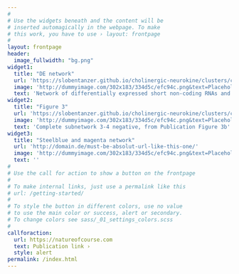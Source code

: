 ```yaml
---
#
# Use the widgets beneath and the content will be
# inserted automagically in the webpage. To make
# this work, you have to use › layout: frontpage
#
layout: frontpage
header:
  image_fullwidth: "bg.png"
widget1:
  title: "DE network"
  url: 'https://slobentanzer.github.io/cholinergic-neurokine/clusters/col_by_module/de_seed_mir/index.html'
  image: 'http://dummyimage.com/302x183/334d5c/efc94c.png&text=Placeholder'
  text: 'Network of differentially expressed short non-coding RNAs and genes in blood of stroke patients'
widget2:
  title: "Figure 3"
  url: 'https://slobentanzer.github.io/cholinergic-neurokine/clusters/col_by_module/3-4neg/index.html'
  image: 'http://dummyimage.com/302x183/334d5c/efc94c.png&text=Placeholder'
  text: 'Complete subnetwork 3-4 negative, from Publication Figure 3b'
widget3:
  title: "Steelblue and magenta network"
  url: 'http://domain.de/must-be-absolut-url-like-this-one/'
  image: 'http://dummyimage.com/302x183/334d5c/efc94c.png&text=Placeholder'
  text: ''
#
# Use the call for action to show a button on the frontpage
#
# To make internal links, just use a permalink like this
# url: /getting-started/
#
# To style the button in different colors, use no value
# to use the main color or success, alert or secondary.
# To change colors see sass/_01_settings_colors.scss
#
callforaction:
  url: https://natureofcourse.com
  text: Publication link ›
  style: alert
permalink: /index.html
---
```

<!-- <div id="videoModal" class="reveal-modal large" data-reveal="">
  <div class="flex-video widescreen vimeo" style="display: block;">
    <iframe width="1280" height="720" src="https://www.youtube.com/embed/3b5zCFSmVvU" frameborder="0" allowfullscreen></iframe>
  </div>
  <a class="close-reveal-modal">&#215;</a>
</div> -->
